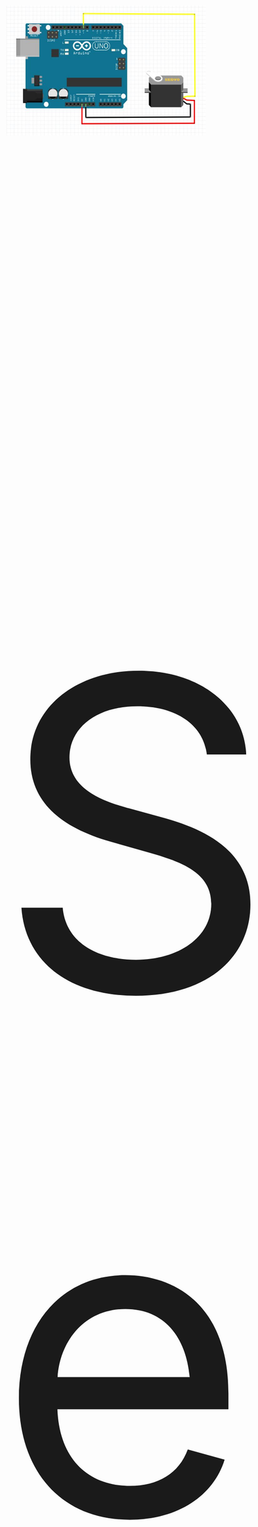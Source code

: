 <p align="center">
  <img width="460" height="300" src="Servo-Connections.png">
  <p style="font-size:1000px">
    Servo Motor Connections
  </p>
</p>

<p align="center">
  <img width="520" height="340" src="MPU6050-Connections.png">
</p>



